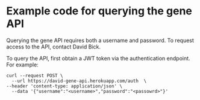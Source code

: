 # Example code for querying the gene API

Querying the gene API requires both a username and password. To request access to the API, contact David Bick. 

To query the API, first obtain a JWT token via the authentication endpoint. For example:

```
curl --request POST \
  --url https://david-gene-api.herokuapp.com/auth  \                                                                              --header 'content-type: application/json' \
  --data '{"username":"<username>","password":"<passowrd>"}'
```